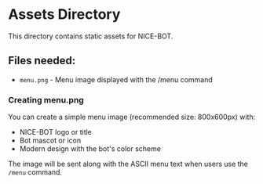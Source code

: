 # Assets Directory

This directory contains static assets for NICE-BOT.

## Files needed:

- `menu.png` - Menu image displayed with the /menu command

### Creating menu.png

You can create a simple menu image (recommended size: 800x600px) with:
- NICE-BOT logo or title
- Bot mascot or icon
- Modern design with the bot's color scheme

The image will be sent along with the ASCII menu text when users use the `/menu` command.

